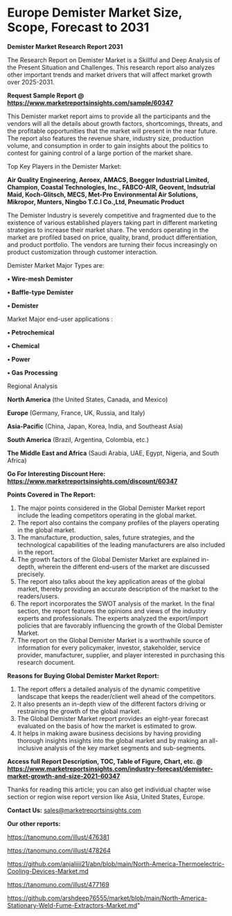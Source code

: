  # Europe Demister Market Size, Scope, Forecast to 2031

<strong>Demister Market Research Report 2031</strong>

The Research Report on Demister Market is a Skillful and Deep Analysis of the Present Situation and Challenges. This research report also analyzes other important trends and market drivers that will affect market growth over 2025-2031.

<strong>Request Sample Report @ <a href=https://www.marketreportsinsights.com/sample/60347>https://www.marketreportsinsights.com/sample/60347</a></strong>

This Demister market report aims to provide all the participants and the vendors will all the details about growth factors, shortcomings, threats, and the profitable opportunities that the market will present in the near future. The report also features the revenue share, industry size, production volume, and consumption in order to gain insights about the politics to contest for gaining control of a large portion of the market share.

Top Key Players in the Demister Market:

<strong>Air Quality Engineering, Aeroex, AMACS, Boegger Industrial Limited, Champion, Coastal Technologies, Inc., FABCO-AIR, Geovent, Indsutrial Maid, Koch-Glitsch, MECS, Met-Pro Environmental Air Solutions, Mikropor, Munters, Ningbo T.C.I Co.,Ltd, Pneumatic Product</strong>

The Demister Industry is severely competitive and fragmented due to the existence of various established players taking part in different marketing strategies to increase their market share. The vendors operating in the market are profiled based on price, quality, brand, product differentiation, and product portfolio. The vendors are turning their focus increasingly on product customization through customer interaction.

Demister Market Major Types are:

<strong>• Wire-mesh Demister

• Baffle-type Demister

• Demister</strong>

Market Major end-user applications :

<strong>• Petrochemical

• Chemical

• Power

• Gas Processing</strong>

Regional Analysis

</u><strong><b>North America</b></strong> (the United States, Canada, and Mexico)

<strong><b>Europe </b></strong>(Germany, France, UK, Russia, and Italy)

<strong><b>Asia-Pacific</b></strong> (China, Japan, Korea, India, and Southeast Asia)

<strong><b>South America</b></strong> (Brazil, Argentina, Colombia, etc.)

<strong><b>The Middle East and Africa</b></strong> (Saudi Arabia, UAE, Egypt, Nigeria, and South Africa)

<strong>Go For Interesting Discount Here: <a href=https://www.marketreportsinsights.com/discount/60347>https://www.marketreportsinsights.com/discount/60347</a></strong>

<strong>Points Covered in The Report:</strong>
<ol>
  <li>The major points considered in the Global Demister Market report include the leading competitors operating in the global market.</li>
  <li>The report also contains the company profiles of the players operating in the global market.</li>
  <li>The manufacture, production, sales, future strategies, and the technological capabilities of the leading manufacturers are also included in the report.</li>
  <li>The growth factors of the Global Demister Market are explained in-depth, wherein the different end-users of the market are discussed precisely.</li>
  <li>The report also talks about the key application areas of the global market, thereby providing an accurate description of the market to the readers/users.</li>
  <li>The report incorporates the SWOT analysis of the market. In the final section, the report features the opinions and views of the industry experts and professionals. The experts analyzed the export/import policies that are favorably influencing the growth of the Global Demister Market.</li>
  <li>The report on the Global Demister Market is a worthwhile source of information for every policymaker, investor, stakeholder, service provider, manufacturer, supplier, and player interested in purchasing this research document.</li>
</ol>
<strong>Reasons for Buying Global Demister Market Report:</strong>

<ol>
  <li>The report offers a detailed analysis of the dynamic competitive landscape that keeps the reader/client well ahead of the competitors.</li>
  <li>It also presents an in-depth view of the different factors driving or restraining the growth of the global market.</li>
  <li>The Global Demister Market report provides an eight-year forecast evaluated on the basis of how the market is estimated to grow.</li>
  <li>It helps in making aware business decisions by having providing thorough insights insights into the global market and by making an all-inclusive analysis of the key market segments and sub-segments.</li>
</ol>
<strong>Access full Report Description, TOC, Table of Figure, Chart, etc. @ <a href=https://www.marketreportsinsights.com/industry-forecast/demister-market-growth-and-size-2021-60347>https://www.marketreportsinsights.com/industry-forecast/demister-market-growth-and-size-2021-60347</a></strong>


Thanks for reading this article; you can also get individual chapter wise section or region wise report version like Asia, United States, Europe.

<strong>Contact Us:</strong>
sales@marketreportsinsights.com

<strong>Our other reports:</strong>

<a href=https://tanomuno.com/illust/476381>https://tanomuno.com/illust/476381</a>

<a href=https://tanomuno.com/illust/478264>https://tanomuno.com/illust/478264</a>

<a href=https://github.com/anjaliiii21/abn/blob/main/North-America-Thermoelectric-Cooling-Devices-Market.md>https://github.com/anjaliiii21/abn/blob/main/North-America-Thermoelectric-Cooling-Devices-Market.md</a>

<a href=https://tanomuno.com/illust/477169>https://tanomuno.com/illust/477169</a>

<a href=https://github.com/arshdeep76555/market/blob/main/North-America-Stationary-Weld-Fume-Extractors-Market.md>https://github.com/arshdeep76555/market/blob/main/North-America-Stationary-Weld-Fume-Extractors-Market.md</a>"
